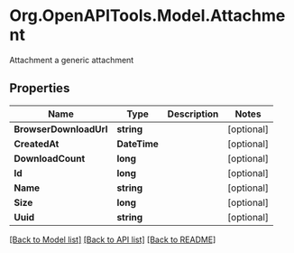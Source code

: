 # Org.OpenAPITools.Model.Attachment
Attachment a generic attachment

## Properties

Name | Type | Description | Notes
------------ | ------------- | ------------- | -------------
**BrowserDownloadUrl** | **string** |  | [optional] 
**CreatedAt** | **DateTime** |  | [optional] 
**DownloadCount** | **long** |  | [optional] 
**Id** | **long** |  | [optional] 
**Name** | **string** |  | [optional] 
**Size** | **long** |  | [optional] 
**Uuid** | **string** |  | [optional] 

[[Back to Model list]](../README.md#documentation-for-models) [[Back to API list]](../README.md#documentation-for-api-endpoints) [[Back to README]](../README.md)

